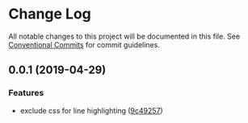 # Change Log

All notable changes to this project will be documented in this file.
See [Conventional Commits](https://conventionalcommits.org) for commit guidelines.

## 0.0.1 (2019-04-29)

### Features

- exclude css for line highlighting ([9c49257](https://github.com/egoist/saber/commit/9c49257))
